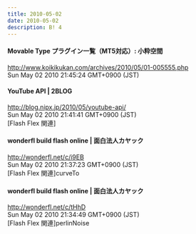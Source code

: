 ```yaml
---
title: 2010-05-02
date: 2010-05-02
description: B! 4
---
```


#### Movable Type プラグイン一覧（MT5対応）: 小粋空間
http://www.koikikukan.com/archives/2010/05/01-005555.php<br>
Sun May 02 2010 21:45:24 GMT+0900 (JST)<br>


#### YouTube API | 2BLOG
http://blog.nipx.jp/2010/05/youtube-api/<br>
Sun May 02 2010 21:41:41 GMT+0900 (JST)<br>
[Flash Flex 関連]


#### wonderfl build flash online | 面白法人カヤック
http://wonderfl.net/c/i9EB<br>
Sun May 02 2010 21:37:23 GMT+0900 (JST)<br>
[Flash Flex 関連]curveTo


#### wonderfl build flash online | 面白法人カヤック
http://wonderfl.net/c/tHhD<br>
Sun May 02 2010 21:34:49 GMT+0900 (JST)<br>
[Flash Flex 関連]perlinNoise


